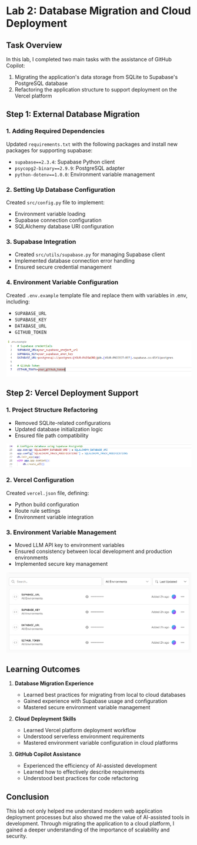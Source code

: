 # Lab 2: Database Migration and Cloud Deployment

## Task Overview

In this lab, I completed two main tasks with the assistance of GitHub Copilot:
1. Migrating the application's data storage from SQLite to Supabase's PostgreSQL database
2. Refactoring the application structure to support deployment on the Vercel platform

## Step 1: External Database Migration

### 1. Adding Required Dependencies
Updated `requirements.txt` with the following packages and install new packages for supporting supabase:
- `supabase==2.3.4`: Supabase Python client
- `psycopg2-binary==2.9.9`: PostgreSQL adapter
- `python-dotenv==1.0.0`: Environment variable management

### 2. Setting Up Database Configuration
Created `src/config.py` file to implement:
- Environment variable loading
- Supabase connection configuration
- SQLAlchemy database URI configuration

### 3. Supabase Integration
- Created `src/utils/supabase.py` for managing Supabase client
- Implemented database connection error handling
- Ensured secure credential management

### 4. Environment Variable Configuration
Created `.env.example` template file and replace them with variables in .env, including:
- `SUPABASE_URL`
- `SUPABASE_KEY`
- `DATABASE_URL`
- `GITHUB_TOKEN`

![env](screenshots/env-files.png)


## Step 2: Vercel Deployment Support

### 1. Project Structure Refactoring
- Removed SQLite-related configurations
- Updated database initialization logic
- Ensured file path compatibility

![SQLite-to-supabase](screenshots/SQLite-to-supabase.png)

### 2. Vercel Configuration
Created `vercel.json` file, defining:
- Python build configuration
- Route rule settings
- Environment variable integration

### 3. Environment Variable Management
- Moved LLM API key to environment variables
- Ensured consistency between local development and production environments
- Implemented secure key management

![Environment variables configuration in Vercel](screenshots/environment-variable-management.png)


## Learning Outcomes

1. **Database Migration Experience**
   - Learned best practices for migrating from local to cloud databases
   - Gained experience with Supabase usage and configuration
   - Mastered secure environment variable management

2. **Cloud Deployment Skills**
   - Learned Vercel platform deployment workflow
   - Understood serverless environment requirements
   - Mastered environment variable configuration in cloud platforms

3. **GitHub Copilot Assistance**
   - Experienced the efficiency of AI-assisted development
   - Learned how to effectively describe requirements
   - Understood best practices for code refactoring

## Conclusion

This lab not only helped me understand modern web application deployment processes but also showed me the value of AI-assisted tools in development. Through migrating the application to a cloud platform, I gained a deeper understanding of the importance of scalability and security.